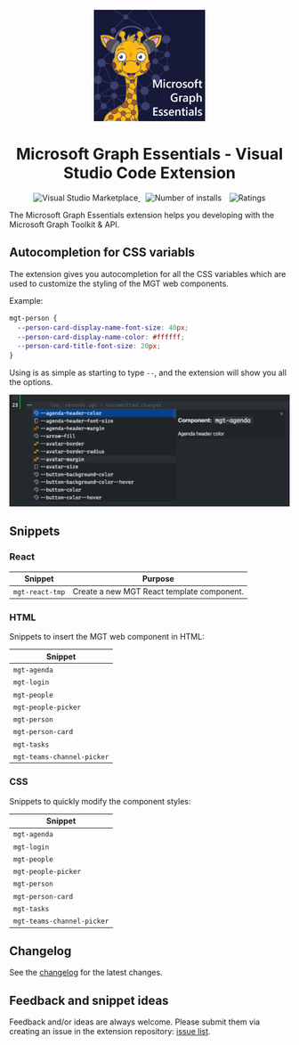 <p align="center">
  <a href="https://marketplace.visualstudio.com/items?itemName=eliostruyf.vscode-msgraph-autocomplete">
    <img alt="Microsoft Graph Essentials" src="./assets/logo-big.png" height="200">
  </a>
</p>

<h1 align="center">Microsoft Graph Essentials - Visual Studio Code Extension</h1>

<p align="center">
  <a href="https://marketplace.visualstudio.com/items?itemName=eliostruyf.vscode-msgraph-essentials" title="Check it out on the Visual Studio Marketplace">
    <img src="https://vsmarketplacebadge.apphb.com/version/eliostruyf.vscode-msgraph-essentials.svg" alt="Visual Studio Marketplace" style="display: inline-block" />
  </a>

  <img src="https://vsmarketplacebadge.apphb.com/installs/eliostruyf.vscode-msgraph-essentials.svg" alt="Number of installs"  style="display: inline-block;margin-left:10px" />
  
  <img src="https://vsmarketplacebadge.apphb.com/rating/eliostruyf.vscode-msgraph-essentials.svg" alt="Ratings" style="display: inline-block;margin-left:10px" />
</p>

The Microsoft Graph Essentials extension helps you developing with the Microsoft Graph Toolkit & API.

## Autocompletion for CSS variabls

The extension gives you autocompletion for all the CSS variables which are used to customize the styling of the MGT web components.

Example:

```CSS
mgt-person {
  --person-card-display-name-font-size: 40px;
  --person-card-display-name-color: #ffffff;
  --person-card-title-font-size: 20px;
}
```

Using is as simple as starting to type `--`, and the extension will show you all the options.

![](./assets/css-variables.png)

## Snippets

### React

| Snippet | Purpose |
|---------|---------|
| `mgt-react-tmp` | Create a new MGT React template component. |

### HTML

Snippets to insert the MGT web component in HTML:

| Snippet |
|---------|
| `mgt-agenda` |
| `mgt-login` |
| `mgt-people` |
| `mgt-people-picker` |
| `mgt-person` |
| `mgt-person-card` |
| `mgt-tasks` |
| `mgt-teams-channel-picker` |

### CSS

Snippets to quickly modify the component styles:

| Snippet |
|---------|
| `mgt-agenda` |
| `mgt-login` |
| `mgt-people` |
| `mgt-people-picker` |
| `mgt-person` |
| `mgt-person-card` |
| `mgt-tasks` |
| `mgt-teams-channel-picker` |

## Changelog

See the [changelog](./CHANGELOG.md) for the latest changes.

## Feedback and snippet ideas

Feedback and/or ideas are always welcome. Please submit them via creating an issue in the extension repository: [issue list](https://github.com/estruyf/vscode-msgraph-essentials/issues).